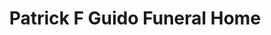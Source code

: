 ---
title: "Patrick F Guido Funeral Home"
url: /scranton/patrick-f-guido-funeral-home/
shop: Bestattungen
---